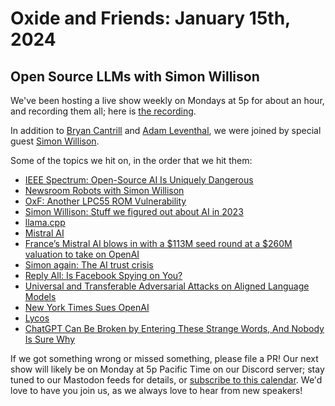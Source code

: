 # Oxide and Friends: January 15th, 2024

## Open Source LLMs with Simon Willison

We've been hosting a live show weekly on Mondays at 5p for about an hour,
and recording them all; here is
[the recording](https://youtu.be/Wqkvn4YyGpA).

In addition to
[Bryan Cantrill](https://mastodon.social/@bcantrill) and
[Adam Leventhal](https://mastodon.social/@ahl),
we were joined by special guest
[Simon Willison](https://fedi.simonwillison.net/@simon).

Some of the topics we hit on, in the order that we hit them:

- [IEEE Spectrum: Open-Source AI Is Uniquely Dangerous](https://spectrum.ieee.org/open-source-ai-2666932122)
- [Newsroom Robots with Simon Willison](https://www.newsroomrobots.com/p/breaking-down-openais-new-features)
- [OxF: Another LPC55 ROM Vulnerability](https://share.transistor.fm/s/56d64baa)
- [Simon Willison: Stuff we figured out about AI in 2023](https://simonwillison.net/2023/Dec/31/ai-in-2023/)
- [llama.cpp](https://github.com/ggerganov/llama.cpp)
- [Mistral AI](https://mistral.ai/)
- [France’s Mistral AI blows in with a $113M seed round at a $260M valuation to take on OpenAI](https://techcrunch.com/2023/06/13/frances-mistral-ai-blows-in-with-a-113m-seed-round-at-a-260m-valuation-to-take-on-openai/)
- [Simon again: The AI trust crisis](https://simonwillison.net/2023/Dec/14/ai-trust-crisis/)
- [Reply All: Is Facebook Spying on You?](https://gimletmedia.com/shows/reply-all/z3hlwr)
- [Universal and Transferable Adversarial Attacks on Aligned Language Models](https://llm-attacks.org/)
- [New York Times Sues OpenAI](https://www.nytimes.com/2023/12/27/business/media/new-york-times-open-ai-microsoft-lawsuit.html)
- [Lycos](https://www.lycos.com/)
- [ChatGPT Can Be Broken by Entering These Strange Words, And Nobody Is Sure Why](https://www.vice.com/en/article/epzyva/ai-chatgpt-tokens)



If we got something wrong or missed something, please file a PR!
Our next show will likely be on Monday at 5p Pacific Time on our Discord
server; stay tuned to our Mastodon feeds for details, or [subscribe to this
calendar](https://calendar.google.com/calendar/ical/c_318925f4185aa71c4524d0d6127f31058c9e21f29f017d48a0fca6f564969cd0%40group.calendar.google.com/public/basic.ics).
We'd love to have you join us, as we always love to hear from new speakers!

